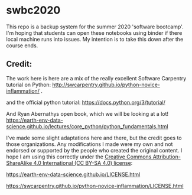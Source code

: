 # swbc2020

This repo is a backup system for the summer 2020 'software bootcamp'. I'm hoping that students can open these notebooks using binder if there local machine runs into issues. My intention is to take this down after the course ends. 




## Credit:

The work here is  here are a mix of the really excellent Software Carpentry tutorial on Python: http://swcarpentry.github.io/python-novice-inflammation/ . 

and the official python tutorial: https://docs.python.org/3/tutorial/

And Ryan Abernathys open book, which we will be looking at a lot! https://earth-env-data-science.github.io/lectures/core_python/python_fundamentals.html

I've made some slight adaptations here and there, but the credit goes to those organizations. Any modifications I made were my own and not endorsed or supported by the people who created the original content.  I hope I am using this correctly under the [Creative Commons Attribution-ShareAlike 4.0 International (CC BY-SA 4.0) license](https://creativecommons.org/licenses/by/4.0/):

https://earth-env-data-science.github.io/LICENSE.html


https://swcarpentry.github.io/python-novice-inflammation/LICENSE.html

